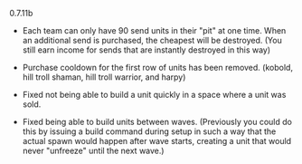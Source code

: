 0.7.11b

- Each team can only have 90 send units in their "pit" at one time. When an additional send is purchased, the cheapest will be destroyed. (You still earn income for sends that are instantly destroyed in this way)

- Purchase cooldown for the first row of units has been removed. (kobold, hill troll shaman, hill troll warrior, and harpy)

- Fixed not being able to build a unit quickly in a space where a unit was sold.

- Fixed being able to build units between waves. (Previously you could do this by issuing a build command during setup in such a way that the actual spawn would happen after wave starts, creating a unit that would never "unfreeze" until the next wave.)
